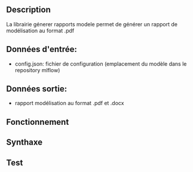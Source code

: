 ## Description
La librairie génerer rapports modele permet de générer un rapport de modélisation au format .pdf


## Données d'entrée:

- config.json: fichier de configuration (emplacement du modèle dans le repository mlflow)

## Données sortie:

- rapport modélisation au format .pdf et .docx

## Fonctionnement


## Synthaxe


## Test

